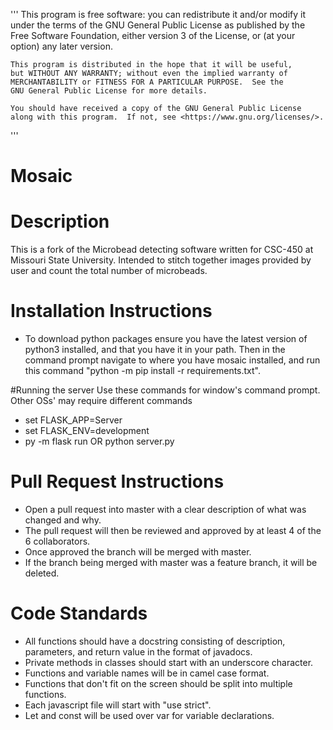 '''
  This program is free software: you can redistribute it and/or modify
    it under the terms of the GNU General Public License as published by
    the Free Software Foundation, either version 3 of the License, or
    (at your option) any later version.

    This program is distributed in the hope that it will be useful,
    but WITHOUT ANY WARRANTY; without even the implied warranty of
    MERCHANTABILITY or FITNESS FOR A PARTICULAR PURPOSE.  See the
    GNU General Public License for more details.

    You should have received a copy of the GNU General Public License
    along with this program.  If not, see <https://www.gnu.org/licenses/>.
'''

# Mosaic

# Description
This is a fork of the Microbead detecting software written for CSC-450 at Missouri State University. Intended to stitch together images provided by user and count the total number of microbeads.

# Installation Instructions
* To download python packages ensure you have the latest version of python3 installed, and that you have it in your path. Then in the command prompt navigate to where you have mosaic installed, and run this command "python -m pip install -r requirements.txt". 

#Running the server
Use these commands for window's command prompt. Other OSs' may require different commands
* set FLASK_APP=Server
* set FLASK_ENV=development  
* py -m flask run OR python server.py

# Pull Request Instructions
* Open a pull request into master with a clear description of what was changed and why.
* The pull request will then be reviewed and approved by at least 4 of the 6 collaborators.
* Once approved the branch will be merged with master. 
* If the branch being merged with master was a feature branch, it will be deleted.

# Code Standards 
* All functions should have a docstring consisting of description, parameters, and return value in the format of javadocs.
* Private methods in classes should start with an underscore character.
* Functions and variable names will be in camel case format.
* Functions that don't fit on the screen should be split into multiple functions.
* Each javascript file will start with "use strict". 
* Let and const will be used over var for variable declarations.
